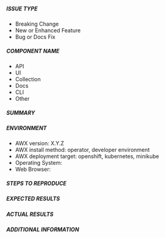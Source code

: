 <!---
The Ansible community is highly committed to the security of our open source
projects.  Security concerns should be reported directly by email to
security@ansible.com.  For more information on the Ansible community's
practices regarding responsible disclosure, see
https://www.ansible.com/security
-->



<!--

PLEASE DO NOT USE A BLANK TEMPLATE IN THE AWX REPO.
This is a legacy template used for internal testing ONLY.

Any issues opened will this template will be automatically closed.

Instead use the bug or feature request.

-->



##### ISSUE TYPE
<!--- Pick one below and delete the rest: -->
 - Breaking Change
 - New or Enhanced Feature
 - Bug or Docs Fix


##### COMPONENT NAME
<!-- Pick the area of AWX for this issue, you can have multiple, delete the rest: -->
 - API
 - UI
 - Collection
 - Docs
 - CLI
 - Other


##### SUMMARY
<!-- Briefly describe the problem. -->

##### ENVIRONMENT
* AWX version: X.Y.Z
* AWX install method: operator, developer environment
* AWX deployment target: openshift, kubernetes, minikube
* Operating System:
* Web Browser:

##### STEPS TO REPRODUCE

<!-- For new features, show how the feature would be used. For bugs, please show
exactly how to reproduce the problem. Ideally, provide all steps and data needed
to recreate the bug from a new awx install. -->

##### EXPECTED RESULTS

<!-- For bug reports, what did you expect to happen when running the steps
above? -->

##### ACTUAL RESULTS

<!-- For bug reports, what actually happened? -->

##### ADDITIONAL INFORMATION

<!-- Include any links to sosreport, database dumps, screenshots or other
information. -->
